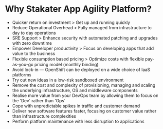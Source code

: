 
# Why Stakater App Agility Platform?

- Quicker return on investment > Get up and running quickly
- Reduce Operational Overhead > Fully managed from infrastructure to day to day operations
- SRE Support > Enhance security with automated patching and upgrades with zero downtime
- Empower Developer productivity > Focus on developing apps that add value to the business
- Flexible consumption based pricing > Optimize costs with ﬂexible pay-as-you-go pricing model (monthly binding)
- Avoid lock-in — OpenShift can be deployed on a wide choice of IaaS platforms
- Try out new ideas in a low-risk sandboxed environment
- Remove the cost and complexity of provisioning, managing and scaling the underlying infrastructure, OS and middleware components
- Realise more value from your DevOps team by allowing them to focus on the 'Dev' rather than 'Ops'
- Cope with unpredictable spikes in traffic and customer demand
- Deliver new software features faster, focusing on customer value rather than infrastructure complexities
- Perform platform maintenance with less disruption to applications
